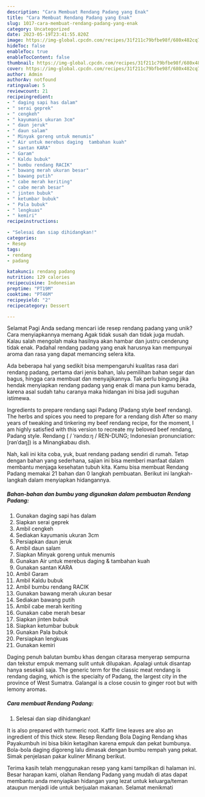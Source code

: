 ```yaml
---
description: "Cara Membuat Rendang Padang yang Enak"
title: "Cara Membuat Rendang Padang yang Enak"
slug: 1017-cara-membuat-rendang-padang-yang-enak
category: Uncategorized
date: 2023-05-19T23:41:55.820Z
image: https://img-global.cpcdn.com/recipes/31f211c79bfbe98f/680x482cq70/rendang-padang-foto-resep-utama.jpg
hideToc: false
enableToc: true
enableTocContent: false
thumbnail: https://img-global.cpcdn.com/recipes/31f211c79bfbe98f/680x482cq70/rendang-padang-foto-resep-utama.jpg
cover: https://img-global.cpcdn.com/recipes/31f211c79bfbe98f/680x482cq70/rendang-padang-foto-resep-utama.jpg
author: Admin
authorAv: notfound
ratingvalue: 5
reviewcount: 21
recipeingredient:
- " daging sapi has dalam"
- " serai geprek"
- " cengkeh"
- " kayumanis ukuran 3cm"
- " daun jeruk"
- " daun salam"
- " Minyak goreng untuk menumis"
- " Air untuk merebus daging  tambahan kuah"
- " santan KARA"
- " Garam"
- " Kaldu bubuk"
- " bumbu rendang RACIK"
- " bawang merah ukuran besar"
- " bawang putih"
- " cabe merah keriting"
- " cabe merah besar"
- " jinten bubuk"
- " ketumbar bubuk"
- " Pala bubuk"
- " lengkuas"
- " kemiri"
recipeinstructions:

- "Selesai dan siap dihidangkan!"
categories:
- Resep
tags:
- rendang
- padang

katakunci: rendang padang 
nutrition: 129 calories
recipecuisine: Indonesian
preptime: "PT19M"
cooktime: "PT46M"
recipeyield: "2"
recipecategory: Dessert

---
```



Selamat Pagi Anda sedang mencari ide resep rendang padang yang unik? Cara menyiapkannya memang Agak tidak susah dan tidak juga mudah. Kalau salah mengolah maka hasilnya akan hambar dan justru cenderung tidak enak. Padahal rendang padang yang enak harusnya kan mempunyai aroma dan rasa yang dapat memancing selera kita.


Ada beberapa hal yang sedikit bisa mempengaruhi kualitas rasa dari rendang padang, pertama dari jenis bahan, lalu pemilihan bahan segar dan bagus, hingga cara membuat dan menyajikannya. Tak perlu bingung jika hendak menyiapkan rendang padang yang enak di mana pun kamu berada, karena asal sudah tahu caranya maka hidangan ini bisa jadi suguhan istimewa.

Ingredients to prepare rendang sapi Padang (Padang style beef rendang). The herbs and spices you need to prepare for a rendang dish After so many years of tweaking and tinkering my beef rendang recipe, for the moment, I am highly satisfied with this version to recreate my beloved beef rendang, Padang style. Rendang ( / ˈrəndɑːŋ / REN-DUNG; Indonesian pronunciation: [rənˈdaŋ]) is a Minangkabau dish.


Nah, kali ini kita coba, yuk, buat rendang padang sendiri di rumah. Tetap dengan bahan yang sederhana, sajian ini bisa memberi manfaat dalam membantu menjaga kesehatan tubuh kita. Kamu bisa membuat Rendang Padang memakai 21 bahan dan 0 langkah pembuatan. Berikut ini langkah-langkah dalam menyiapkan hidangannya.

<!--inarticleads1-->

##### Bahan-bahan dan bumbu yang digunakan dalam pembuatan Rendang Padang:

1. Gunakan  daging sapi has dalam
1. Siapkan  serai geprek
1. Ambil  cengkeh
1. Sediakan  kayumanis ukuran 3cm
1. Persiapkan  daun jeruk
1. Ambil  daun salam
1. Siapkan  Minyak goreng untuk menumis
1. Gunakan  Air untuk merebus daging &amp; tambahan kuah
1. Gunakan  santan KARA
1. Ambil  Garam
1. Ambil  Kaldu bubuk
1. Ambil  bumbu rendang RACIK
1. Gunakan  bawang merah ukuran besar
1. Sediakan  bawang putih
1. Ambil  cabe merah keriting
1. Gunakan  cabe merah besar
1. Siapkan  jinten bubuk
1. Siapkan  ketumbar bubuk
1. Gunakan  Pala bubuk
1. Persiapkan  lengkuas
1. Gunakan  kemiri


Daging penuh balutan bumbu khas dengan citarasa menyerap sempurna dan tekstur empuk memang sulit untuk dilupakan. Apalagi untuk disantap hanya sesekali saja. The generic term for the classic meat rendang is rendang daging, which is the specialty of Padang, the largest city in the province of West Sumatra. Galangal is a close cousin to ginger root but with lemony aromas. 

<!--inarticleads2-->

##### Cara membuat Rendang Padang:


1. Selesai dan siap dihidangkan!

It is also prepared with turmeric root. Kaffir lime leaves are also an ingredient of this thick stew. Resep Rendang Bola Daging Rendang khas Payakumbuh ini bisa bikin ketagihan karena empuk dan pekat bumbunya. Bola-bola daging digoreng lalu dimasak dengan bumbu rempah yang pekat. Simak penjelasan pakar kuliner Minang berikut. 

Terima kasih telah menggunakan resep yang kami tampilkan di halaman ini. Besar harapan kami, olahan Rendang Padang yang mudah di atas dapat membantu anda menyiapkan hidangan yang lezat untuk keluarga/teman ataupun menjadi ide untuk berjualan makanan. Selamat menikmati
